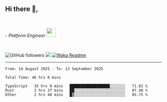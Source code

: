 <h2>Hi there  👋,</h2> </br>

<p><em>- Platform Engineer <img src="https://media.giphy.com/media/WUlplcMpOCEmTGBtBW/giphy.gif" width="30"> 
</em></p></br>


<!--[![Linkedin: prandogabriel](https://img.shields.io/badge/-prandogabriel-blue?style=flat-square&logo=Linkedin&logoColor=white&link=https://www.linkedin.com/in/prandogabriel/)](https://www.linkedin.com/in/prandogabriel)-->
![GitHub followers](https://img.shields.io/github/followers/prandogabriel?label=Follow&style=social)
![](https://komarev.com/ghpvc/?username=prandogabriel)
[![Waka Readme](https://github.com/prandogabriel/prandogabriel/actions/workflows/update-stats.yml.yml/badge.svg)](https://github.com/prandogabriel/prandogabriel/actions/workflows/update-stats.yml.yml)

---

<!--START_SECTION:waka-->

```golang
From: 14 August 2025 - To: 13 September 2025

Total Time: 46 hrs 6 mins

TypeScript   35 hrs 8 mins   ██████████████████░░░░░░░   71.82 %
Rust         3 hrs 37 mins   ██░░░░░░░░░░░░░░░░░░░░░░░   07.40 %
Other        2 hrs 48 mins   █▒░░░░░░░░░░░░░░░░░░░░░░░   05.75 %
```

<!--END_SECTION:waka-->
